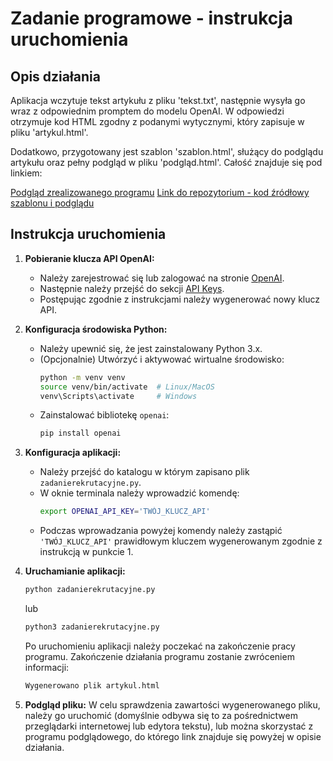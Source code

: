 # Zadanie programowe - instrukcja uruchomienia 

## Opis działania

Aplikacja wczytuje tekst artykułu z pliku 'tekst.txt', następnie wysyła go wraz z odpowiednim promptem do modelu OpenAI. W odpowiedzi otrzymuje kod HTML zgodny z podanymi wytycznymi, który zapisuje w pliku 'artykul.html'.

Dodatkowo, przygotowany jest szablon 'szablon.html', służący do podglądu artykułu oraz pełny podgląd w pliku 'podgląd.html'. Całość znajduje się pod linkiem:

[Podgląd zrealizowanego programu](https://bartoszwer1.github.io/oxido-rekrutacja-podglad.github.io/)
[Link do repozytorium - kod źródłowy szablonu i podglądu](https://github.com/bartoszwer1/oxido-rekrutacja-podglad.github.io)

## Instrukcja uruchomienia

1. **Pobieranie klucza API OpenAI:**
   - Należy zarejestrować się lub zalogować na stronie [OpenAI](https://beta.openai.com/).
   - Następnie należy przejść do sekcji [API Keys](https://platform.openai.com/account/api-keys).
   - Postępując zgodnie z instrukcjami należy wygenerować nowy klucz API.

2. **Konfiguracja środowiska Python:**
   - Należy upewnić się, że jest zainstalowany Python 3.x.
   - (Opcjonalnie) Utwórzyć i aktywować wirtualne środowisko:
     ```bash
     python -m venv venv
     source venv/bin/activate  # Linux/MacOS
     venv\Scripts\activate     # Windows
     ```
   - Zainstalować bibliotekę `openai`:
     ```bash
     pip install openai
     ```

3. **Konfiguracja aplikacji:**
   - Należy przejść do katalogu w którym zapisano plik `zadanierekrutacyjne.py`.
   - W oknie terminala należy wprowadzić komendę:
     ```bash
     export OPENAI_API_KEY='TWÓJ_KLUCZ_API'
     ```
   - Podczas wprowadzania powyżej komendy należy zastąpić `'TWÓJ_KLUCZ_API'` prawidłowym kluczem wygenerowanym zgodnie z instrukcją w punkcie 1.

5. **Uruchamianie aplikacji:**
   ```bash
   python zadanierekrutacyjne.py
   ```
   lub
   ```bash
   python3 zadanierekrutacyjne.py
   ```
   Po uruchomieniu aplikacji należy poczekać na zakończenie pracy programu. 
   Zakończenie działania programu zostanie zwróceniem informacji:
   ```bash
   Wygenerowano plik artykul.html
   ```

6. **Podgląd pliku:**
   W celu sprawdzenia zawartości wygenerowanego pliku, należy go uruchomić (domyślnie odbywa się to za pośrednictwem przeglądarki internetowej lub edytora tekstu), lub można skorzystać z programu podglądowego, do którego link znajduje się powyżej w opisie działania.


